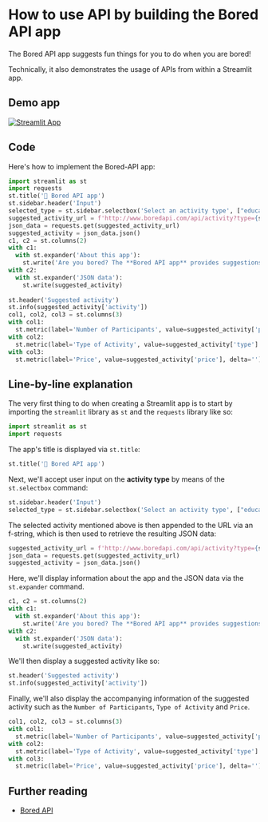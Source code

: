 # How to use API by building the Bored API app

The Bored API app suggests fun things for you to do when you are bored!

Technically, it also demonstrates the usage of APIs from within a Streamlit app.

## Demo app

[![Streamlit App](https://static.streamlit.io/badges/streamlit_badge_black_white.svg)](https://share.streamlit.io/dataprofessor/bored-api-app/)

## Code
Here's how to implement the Bored-API app:
```python
import streamlit as st
import requests
st.title('🏀 Bored API app')
st.sidebar.header('Input')
selected_type = st.sidebar.selectbox('Select an activity type', ["education", "recreational", "social", "diy", "charity", "cooking", "relaxation", "music", "busywork"])
suggested_activity_url = f'http://www.boredapi.com/api/activity?type={selected_type}'
json_data = requests.get(suggested_activity_url)
suggested_activity = json_data.json()
c1, c2 = st.columns(2)
with c1:
  with st.expander('About this app'):
    st.write('Are you bored? The **Bored API app** provides suggestions on activities that you can do when you are bored. This app is powered by the Bored API.')
with c2:
  with st.expander('JSON data'):
    st.write(suggested_activity)
    
st.header('Suggested activity')
st.info(suggested_activity['activity'])
col1, col2, col3 = st.columns(3)
with col1:
  st.metric(label='Number of Participants', value=suggested_activity['participants'], delta='')
with col2:
  st.metric(label='Type of Activity', value=suggested_activity['type'].capitalize(), delta='')
with col3:
  st.metric(label='Price', value=suggested_activity['price'], delta='')
```

## Line-by-line explanation
The very first thing to do when creating a Streamlit app is to start by importing the `streamlit` library as `st` and the `requests` library like so:
```python
import streamlit as st
import requests
```

The app's title is displayed via `st.title`:
```python
st.title('🏀 Bored API app')
```

Next, we'll accept user input on the **activity type** by means of the `st.selectbox` command:
```python
st.sidebar.header('Input')
selected_type = st.sidebar.selectbox('Select an activity type', ["education", "recreational", "social", "diy", "charity", "cooking", "relaxation", "music", "busywork"])
```

The selected activity mentioned above is then appended to the URL via an f-string, which is then used to retrieve the resulting JSON data: 
```python
suggested_activity_url = f'http://www.boredapi.com/api/activity?type={selected_type}'
json_data = requests.get(suggested_activity_url)
suggested_activity = json_data.json()
```

Here, we'll display information about the app and the JSON data via the `st.expander` command.
```python
c1, c2 = st.columns(2)
with c1:
  with st.expander('About this app'):
    st.write('Are you bored? The **Bored API app** provides suggestions on activities that you can do. This app is powered by the Bored API.')
with c2:
  with st.expander('JSON data'):
    st.write(suggested_activity)
```

We'll then display a suggested activity like so:
```python
st.header('Suggested activity')
st.info(suggested_activity['activity'])
```

Finally, we'll also display the accompanying information of the suggested activity such as the `Number of Participants`, `Type of Activity` and `Price`.
```python
col1, col2, col3 = st.columns(3)
with col1:
  st.metric(label='Number of Participants', value=suggested_activity['participants'], delta='')
with col2:
  st.metric(label='Type of Activity', value=suggested_activity['type'].capitalize(), delta='')
with col3:
  st.metric(label='Price', value=suggested_activity['price'], delta='')
```

## Further reading
- [Bored API](http://www.boredapi.com/)